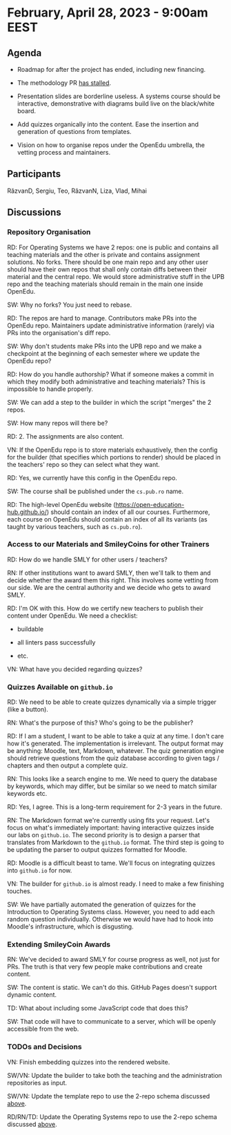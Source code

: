 # February, April 28, 2023 - 9:00am EEST

## Agenda

* Roadmap for after the project has ended, including new financing.

* The methodology PR [has stalled](https://github.com/open-education-hub/methodology/pull/2).

* Presentation slides are borderline useless.
A systems course should be interactive, demonstrative with diagrams build live on the black/white board.

* Add quizzes organically into the content.
Ease the insertion and generation of questions from templates.

* Vision on how to organise repos under the OpenEdu umbrella, the vetting process and maintainers.

## Participants

RăzvanD, Sergiu, Teo, RăzvanN, Liza, Vlad, Mihai

## Discussions

### Repository Organisation

RD: For Operating Systems we have 2 repos: one is public and contains all teaching materials and the other is private and contains assignment solutions.
No forks.
There should be one main repo and any other user should have their own repos that shall only contain diffs between their material and the central repo.
We would store administrative stuff in the UPB repo and the teaching materials should remain in the main one inside OpenEdu.

SW: Why no forks?
You just need to rebase.

RD: The repos are hard to manage.
Contributors make PRs into the OpenEdu repo.
Maintainers update administrative information (rarely) via PRs into the organisation's diff repo.

SW: Why don't students make PRs into the UPB repo and we make a checkpoint at the beginning of each semester where we update the OpenEdu repo?

RD: How do you handle authorship?
What if someone makes a commit in which they modify both administrative and teaching materials?
This is impossible to handle properly.

SW: We can add a step to the builder in which the script "merges" the 2 repos.

SW: How many repos will there be?

RD: 2.
The assignments are also content.

VN: If the OpenEdu repo is to store materials exhaustively, then the config for the builder (that specifies which portions to render) should be placed in the teachers' repo so they can select what they want.

RD: Yes, we currently have this config in the OpenEdu repo.

SW: The course shall be published under the `cs.pub.ro` name.

RD: The high-level OpenEdu website (<https://open-education-hub.github.io/>) should contain an index of all our courses.
Furthermore, each course on OpenEdu should contain an index of all its variants (as taught by various teachers, such as `cs.pub.ro`).

### Access to our Materials and SmileyCoins for other Trainers

RD: How do we handle SMLY for other users / teachers?

RN: If other institutions want to award SMLY, then we'll talk to them and decide whether the award them this right.
This involves some vetting from our side.
We are the central authority and we decide who gets to award SMLY.

RD: I'm OK with this.
How do we certify new teachers to publish their content under OpenEdu.
We need a checklist:

- buildable

- all linters pass successfully

- etc.

VN: What have you decided regarding quizzes?

### Quizzes Available on `github.io`

RD: We need to be able to create quizzes dynamically via a simple trigger (like a button).

RN: What's the purpose of this?
Who's going to be the publisher?

RD: If I am a student, I want to be able to take a quiz at any time.
I don't care how it's generated.
The implementation is irrelevant.
The output format may be anything: Moodle, text, Markdown, whatever.
The quiz generation engine should retrieve questions from the quiz database according to given tags / chapters and then output a complete quiz.

RN: This looks like a search engine to me.
We need to query the database by keywords, which may differ, but be similar so we need to match similar keywords etc.

RD: Yes, I agree.
This is a long-term requirement for 2-3 years in the future.

RN: The Markdown format we're currently using fits your request.
Let's focus on what's immediately important: having interactive quizzes inside our labs on `github.io`.
The second priority is to design a parser that translates from Markdown to the `github.io` format.
The third step is going to be updating the parser to output quizzes formatted for Moodle.

RD: Moodle is a difficult beast to tame.
We'll focus on integrating quizzes into `github.io` for now.

VN: The builder for `github.io` is almost ready.
I need to make a few finishing touches.

SW: We have partially automated the generation of quizzes for the Introduction to Operating Systems class.
However, you need to add each random question individually.
Otherwise we would have had to hook into Moodle's infrastructure, which is disgusting.

### Extending SmileyCoin Awards

RN: We've decided to award SMLY for course progress as well, not just for PRs.
The truth is that very few people make contributions and create content.

SW: The content is static.
We can't do this.
GitHub Pages doesn't support dynamic content.

TD: What about including some JavaScript code that does this?

SW: That code will have to communicate to a server, which will be openly accessible from the web.

### TODOs and Decisions

VN: Finish embedding quizzes into the rendered website.

SW/VN: Update the builder to take both the teaching and the administration repositories as input.

SW/VN: Update the template repo to use the 2-repo schema discussed [above](#repository-organisation).

RD/RN/TD: Update the Operating Systems repo to use the 2-repo schema discussed [above](#repository-organisation).
